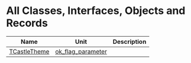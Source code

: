# All Classes, Interfaces, Objects and Records


| Name | Unit | Description |
|---|---|---|
| [TCastleTheme](ok_flag_parameter.TCastleTheme.md) | [ok_flag_parameter](ok_flag_parameter.md) |   |
